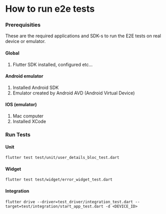 # How to run e2e tests

### Prerequisities

These are the required applications and SDK-s to run the E2E tests on real device or emulator.

#### Global

1. Flutter SDK installed, configured etc...

#### Android emulator

1. Installed Android SDK
2. Emulator created by Android AVD (Android Virtual Device)

#### IOS (emulator)

1. Mac computer
2. Installed XCode

### Run Tests

#### Unit

```
flutter test test/unit/user_details_bloc_test.dart
```

#### Widget

```
flutter test test/widget/error_widget_test.dart
```

#### Integration

```
flutter drive --driver=test_driver/integration_test.dart --target=test/integration/start_app_test.dart -d <DEVICE_ID>
```
